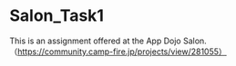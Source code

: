 # Salon_Task1
This is an assignment offered at the App Dojo Salon. 
（https://community.camp-fire.jp/projects/view/281055）
